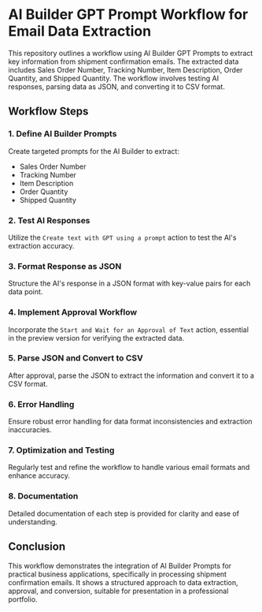 # AI Builder GPT Prompt Workflow for Email Data Extraction

This repository outlines a workflow using AI Builder GPT Prompts to extract key information from shipment confirmation emails. The extracted data includes Sales Order Number, Tracking Number, Item Description, Order Quantity, and Shipped Quantity. The workflow involves testing AI responses, parsing data as JSON, and converting it to CSV format.

## Workflow Steps

### 1. Define AI Builder Prompts
Create targeted prompts for the AI Builder to extract:
- Sales Order Number
- Tracking Number
- Item Description
- Order Quantity
- Shipped Quantity

### 2. Test AI Responses
Utilize the `Create text with GPT using a prompt` action to test the AI's extraction accuracy.

### 3. Format Response as JSON
Structure the AI's response in a JSON format with key-value pairs for each data point.

### 4. Implement Approval Workflow
Incorporate the `Start and Wait for an Approval of Text` action, essential in the preview version for verifying the extracted data.

### 5. Parse JSON and Convert to CSV
After approval, parse the JSON to extract the information and convert it to a CSV format.

### 6. Error Handling
Ensure robust error handling for data format inconsistencies and extraction inaccuracies.

### 7. Optimization and Testing
Regularly test and refine the workflow to handle various email formats and enhance accuracy.

### 8. Documentation
Detailed documentation of each step is provided for clarity and ease of understanding.

## Conclusion

This workflow demonstrates the integration of AI Builder Prompts for practical business applications, specifically in processing shipment confirmation emails. It shows a structured approach to data extraction, approval, and conversion, suitable for presentation in a professional portfolio.

